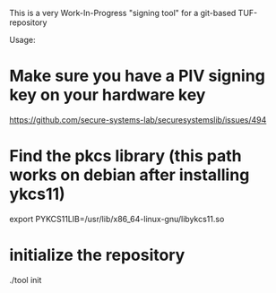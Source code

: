 This is a very Work-In-Progress "signing tool" for a git-based TUF-repository


Usage:

# Make sure you have a PIV signing key on your hardware key
https://github.com/secure-systems-lab/securesystemslib/issues/494

# Find the pkcs library (this path works on debian after installing ykcs11)
export PYKCS11LIB=/usr/lib/x86_64-linux-gnu/libykcs11.so

# initialize the repository
./tool init
